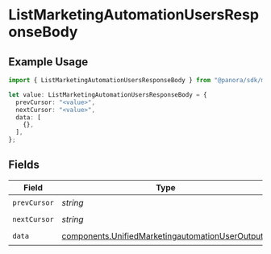 # ListMarketingAutomationUsersResponseBody

## Example Usage

```typescript
import { ListMarketingAutomationUsersResponseBody } from "@panora/sdk/models/operations";

let value: ListMarketingAutomationUsersResponseBody = {
  prevCursor: "<value>",
  nextCursor: "<value>",
  data: [
    {},
  ],
};
```

## Fields

| Field                                                                                                                | Type                                                                                                                 | Required                                                                                                             | Description                                                                                                          |
| -------------------------------------------------------------------------------------------------------------------- | -------------------------------------------------------------------------------------------------------------------- | -------------------------------------------------------------------------------------------------------------------- | -------------------------------------------------------------------------------------------------------------------- |
| `prevCursor`                                                                                                         | *string*                                                                                                             | :heavy_check_mark:                                                                                                   | N/A                                                                                                                  |
| `nextCursor`                                                                                                         | *string*                                                                                                             | :heavy_check_mark:                                                                                                   | N/A                                                                                                                  |
| `data`                                                                                                               | [components.UnifiedMarketingautomationUserOutput](../../models/components/unifiedmarketingautomationuseroutput.md)[] | :heavy_check_mark:                                                                                                   | N/A                                                                                                                  |